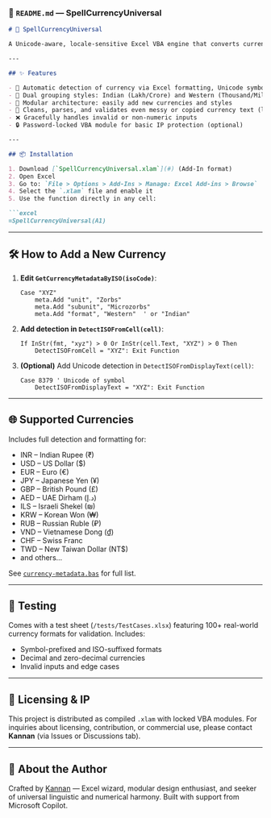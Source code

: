 ### 📘 `README.md` — SpellCurrencyUniversal

```markdown
# 💸 SpellCurrencyUniversal

A Unicode-aware, locale-sensitive Excel VBA engine that converts currency-formatted numbers into full words—with support for Indian and Western grouping systems, multi-currency detection, and smart metadata-driven extensibility.

---

## ✨ Features

- 🧠 Automatic detection of currency via Excel formatting, Unicode symbols, or ISO prefixes (₹, USD, €, ¥, etc.)
- 📐 Dual grouping styles: Indian (Lakh/Crore) and Western (Thousand/Million)
- 🔁 Modular architecture: easily add new currencies and styles
- 🧼 Cleans, parses, and validates even messy or copied currency text (like "USD 0.00", "€5 000,75")
- ❌ Gracefully handles invalid or non-numeric inputs
- 🔒 Password-locked VBA module for basic IP protection (optional)

---

## 📦 Installation

1. Download [`SpellCurrencyUniversal.xlam`](#) (Add-In format)
2. Open Excel
3. Go to: `File > Options > Add-Ins > Manage: Excel Add-ins > Browse`
4. Select the `.xlam` file and enable it
5. Use the function directly in any cell:

```excel
=SpellCurrencyUniversal(A1)
```

---

## 🛠 How to Add a New Currency

1. **Edit `GetCurrencyMetadataByISO(isoCode)`**:

   ```vba
   Case "XYZ"
       meta.Add "unit", "Zorbs"
       meta.Add "subunit", "Microzorbs"
       meta.Add "format", "Western"  ' or "Indian"
   ```

2. **Add detection in `DetectISOFromCell(cell)`**:

   ```vba
   If InStr(fmt, "xyz") > 0 Or InStr(cell.Text, "XYZ") > 0 Then
       DetectISOFromCell = "XYZ": Exit Function
   ```

3. **(Optional)** Add Unicode detection in `DetectISOFromDisplayText(cell)`:

   ```vba
   Case 8379 ' Unicode of symbol
       DetectISOFromDisplayText = "XYZ": Exit Function
   ```

---

## 🌐 Supported Currencies

Includes full detection and formatting for:

- INR – Indian Rupee (₹)
- USD – US Dollar ($)
- EUR – Euro (€)
- JPY – Japanese Yen (¥)
- GBP – British Pound (£)
- AED – UAE Dirham (د.إ)
- ILS – Israeli Shekel (₪)
- KRW – Korean Won (₩)
- RUB – Russian Ruble (₽)
- VND – Vietnamese Dong (₫)
- CHF – Swiss Franc
- TWD – New Taiwan Dollar (NT$)
- and others...

See [`currency-metadata.bas`](./) for full list.

---

## 🧪 Testing

Comes with a test sheet (`/tests/TestCases.xlsx`) featuring 100+ real-world currency formats for validation. Includes:

- Symbol-prefixed and ISO-suffixed formats
- Decimal and zero-decimal currencies
- Invalid inputs and edge cases

---

## 🔐 Licensing & IP

This project is distributed as compiled `.xlam` with locked VBA modules. For inquiries about licensing, contribution, or commercial use, please contact **Kannan** (via Issues or Discussions tab).

---

## 🧙 About the Author

Crafted by [Kannan](#) — Excel wizard, modular design enthusiast, and seeker of universal linguistic and numerical harmony. Built with support from Microsoft Copilot.

```